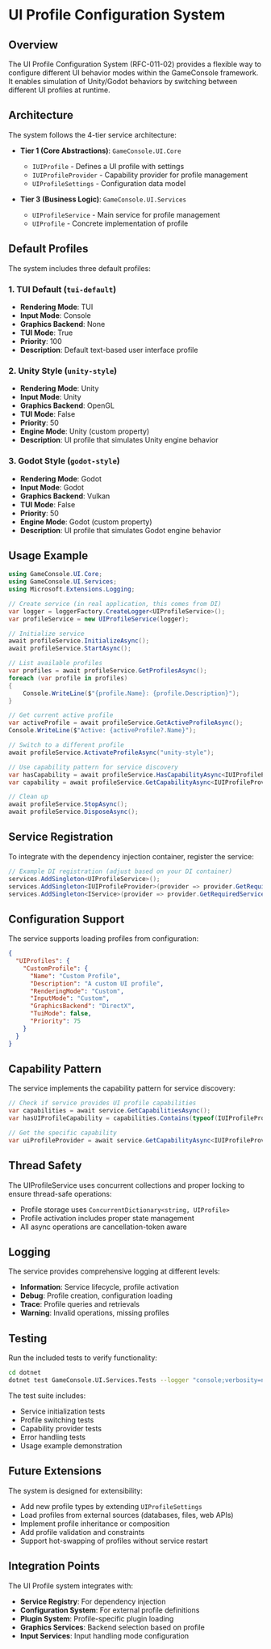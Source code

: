 # UI Profile Configuration System

## Overview

The UI Profile Configuration System (RFC-011-02) provides a flexible way to configure different UI behavior modes within the GameConsole framework. It enables simulation of Unity/Godot behaviors by switching between different UI profiles at runtime.

## Architecture

The system follows the 4-tier service architecture:

- **Tier 1 (Core Abstractions)**: `GameConsole.UI.Core`
  - `IUIProfile` - Defines a UI profile with settings
  - `IUIProfileProvider` - Capability provider for profile management
  - `UIProfileSettings` - Configuration data model

- **Tier 3 (Business Logic)**: `GameConsole.UI.Services`
  - `UIProfileService` - Main service for profile management
  - `UIProfile` - Concrete implementation of profile

## Default Profiles

The system includes three default profiles:

### 1. TUI Default (`tui-default`)
- **Rendering Mode**: TUI
- **Input Mode**: Console
- **Graphics Backend**: None
- **TUI Mode**: True
- **Priority**: 100
- **Description**: Default text-based user interface profile

### 2. Unity Style (`unity-style`)
- **Rendering Mode**: Unity
- **Input Mode**: Unity
- **Graphics Backend**: OpenGL
- **TUI Mode**: False
- **Priority**: 50
- **Engine Mode**: Unity (custom property)
- **Description**: UI profile that simulates Unity engine behavior

### 3. Godot Style (`godot-style`)
- **Rendering Mode**: Godot
- **Input Mode**: Godot
- **Graphics Backend**: Vulkan
- **TUI Mode**: False
- **Priority**: 50
- **Engine Mode**: Godot (custom property)
- **Description**: UI profile that simulates Godot engine behavior

## Usage Example

```csharp
using GameConsole.UI.Core;
using GameConsole.UI.Services;
using Microsoft.Extensions.Logging;

// Create service (in real application, this comes from DI)
var logger = loggerFactory.CreateLogger<UIProfileService>();
var profileService = new UIProfileService(logger);

// Initialize service
await profileService.InitializeAsync();
await profileService.StartAsync();

// List available profiles
var profiles = await profileService.GetProfilesAsync();
foreach (var profile in profiles)
{
    Console.WriteLine($"{profile.Name}: {profile.Description}");
}

// Get current active profile
var activeProfile = await profileService.GetActiveProfileAsync();
Console.WriteLine($"Active: {activeProfile?.Name}");

// Switch to a different profile
await profileService.ActivateProfileAsync("unity-style");

// Use capability pattern for service discovery
var hasCapability = await profileService.HasCapabilityAsync<IUIProfileProvider>();
var capability = await profileService.GetCapabilityAsync<IUIProfileProvider>();

// Clean up
await profileService.StopAsync();
await profileService.DisposeAsync();
```

## Service Registration

To integrate with the dependency injection container, register the service:

```csharp
// Example DI registration (adjust based on your DI container)
services.AddSingleton<UIProfileService>();
services.AddSingleton<IUIProfileProvider>(provider => provider.GetRequiredService<UIProfileService>());
services.AddSingleton<IService>(provider => provider.GetRequiredService<UIProfileService>());
```

## Configuration Support

The service supports loading profiles from configuration:

```json
{
  "UIProfiles": {
    "CustomProfile": {
      "Name": "Custom Profile",
      "Description": "A custom UI profile",
      "RenderingMode": "Custom",
      "InputMode": "Custom",
      "GraphicsBackend": "DirectX",
      "TuiMode": false,
      "Priority": 75
    }
  }
}
```

## Capability Pattern

The service implements the capability pattern for service discovery:

```csharp
// Check if service provides UI profile capabilities
var capabilities = await service.GetCapabilitiesAsync();
var hasUIProfileCapability = capabilities.Contains(typeof(IUIProfileProvider));

// Get the specific capability
var uiProfileProvider = await service.GetCapabilityAsync<IUIProfileProvider>();
```

## Thread Safety

The UIProfileService uses concurrent collections and proper locking to ensure thread-safe operations:
- Profile storage uses `ConcurrentDictionary<string, UIProfile>`
- Profile activation includes proper state management
- All async operations are cancellation-token aware

## Logging

The service provides comprehensive logging at different levels:
- **Information**: Service lifecycle, profile activation
- **Debug**: Profile creation, configuration loading
- **Trace**: Profile queries and retrievals
- **Warning**: Invalid operations, missing profiles

## Testing

Run the included tests to verify functionality:

```bash
cd dotnet
dotnet test GameConsole.UI.Services.Tests --logger "console;verbosity=normal"
```

The test suite includes:
- Service initialization tests
- Profile switching tests  
- Capability provider tests
- Error handling tests
- Usage example demonstration

## Future Extensions

The system is designed for extensibility:
- Add new profile types by extending `UIProfileSettings`
- Load profiles from external sources (databases, files, web APIs)
- Implement profile inheritance or composition
- Add profile validation and constraints
- Support hot-swapping of profiles without service restart

## Integration Points

The UI Profile system integrates with:
- **Service Registry**: For dependency injection
- **Configuration System**: For external profile definitions
- **Plugin System**: Profile-specific plugin loading
- **Graphics Services**: Backend selection based on profile
- **Input Services**: Input handling mode configuration